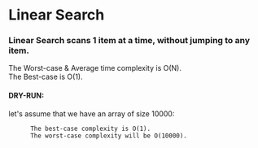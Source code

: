 # Linear Search

### Linear Search scans 1 item at a time, without jumping to any item.
The Worst-case & Average time complexity is O(N).\
The Best-case is O(1).

#### DRY-RUN:
let's assume that we have an array of size 10000:

          The best-case complexity is O(1).
          The worst-case complexity will be O(10000).
